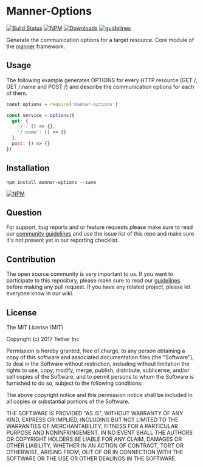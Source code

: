 # Manner-Options

[![Build Status](https://travis-ci.org/tether/manner-options.svg?branch=master)](https://travis-ci.org/tether/manner-options)
[![NPM](https://img.shields.io/npm/v/manner-options.svg)](https://www.npmjs.com/package/manner-options)
[![Downloads](https://img.shields.io/npm/dm/manner-options.svg)](http://npm-stat.com/charts.html?package=manner-options)
[![guidelines](https://tether.github.io/contribution-guide/badge-guidelines.svg)](https://github.com/tether/contribution-guide)


Generate the communication options for a target resource. Core module of the [manner](https://github.com/tether/manner) framework.

## Usage

The following example generates OPTIONS for every HTTP resource (GET /, GET /:name and POST /) and describe the communication options for each of them.

```js
const options = require('manner-options')

const service = options({
  get: {
    '/': () => {},
    '/:name': () => {}
  },
  post: () => {}
})
```

## Installation

```shell
npm install manner-options --save
```

[![NPM](https://nodei.co/npm/manner-options.png)](https://nodei.co/npm/manner-options/)


## Question

For support, bug reports and or feature requests please make sure to read our
<a href="https://github.com/tether/contribution-guide/blob/master/community.md" target="_blank">community guidelines</a> and use the issue list of this repo and make sure it's not present yet in our reporting checklist.

## Contribution

The open source community is very important to us. If you want to participate to this repository, please make sure to read our <a href="https://github.com/tether/contribution-guide" target="_blank">guidelines</a> before making any pull request. If you have any related project, please let everyone know in our wiki.

## License

The MIT License (MIT)

Copyright (c) 2017 Tether Inc

Permission is hereby granted, free of charge, to any person obtaining a copy of this software and associated documentation files (the "Software"), to deal in the Software without restriction, including without limitation the rights to use, copy, modify, merge, publish, distribute, sublicense, and/or sell copies of the Software, and to permit persons to whom the Software is furnished to do so, subject to the following conditions:

The above copyright notice and this permission notice shall be included in all copies or substantial portions of the Software.

THE SOFTWARE IS PROVIDED "AS IS", WITHOUT WARRANTY OF ANY KIND, EXPRESS OR IMPLIED, INCLUDING BUT NOT LIMITED TO THE WARRANTIES OF MERCHANTABILITY, FITNESS FOR A PARTICULAR PURPOSE AND NONINFRINGEMENT. IN NO EVENT SHALL THE AUTHORS OR COPYRIGHT HOLDERS BE LIABLE FOR ANY CLAIM, DAMAGES OR OTHER LIABILITY, WHETHER IN AN ACTION OF CONTRACT, TORT OR OTHERWISE, ARISING FROM, OUT OF OR IN CONNECTION WITH THE SOFTWARE OR THE USE OR OTHER DEALINGS IN THE SOFTWARE.
